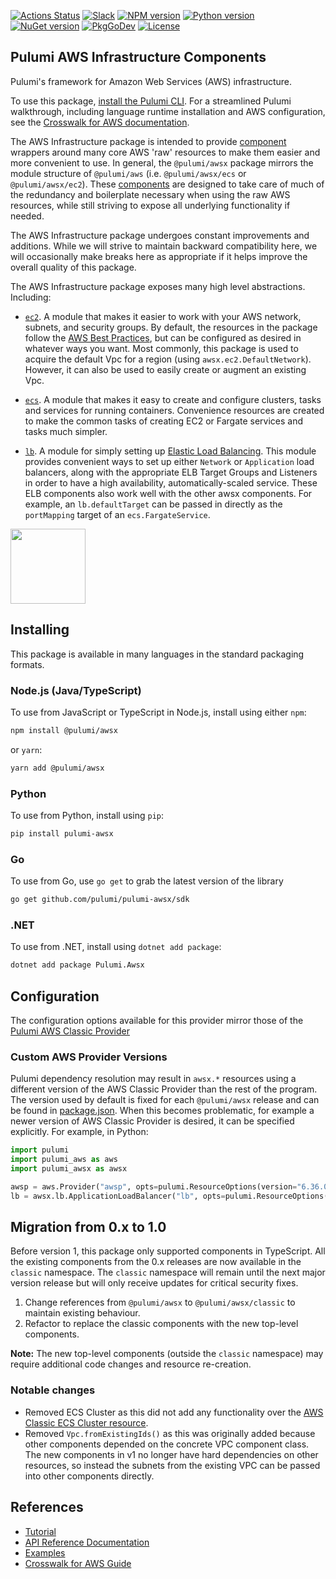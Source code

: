 [![Actions Status](https://github.com/pulumi/pulumi-awsx/workflows/master/badge.svg)](https://github.com/pulumi/pulumi-awsx/actions)
[![Slack](http://www.pulumi.com/images/docs/badges/slack.svg)](https://slack.pulumi.com)
[![NPM version](https://badge.fury.io/js/%40pulumi%2Fawsx.svg)](https://www.npmjs.com/package/@pulumi/awsx)
[![Python version](https://badge.fury.io/py/pulumi-awsx.svg)](https://pypi.org/project/pulumi-awsx)
[![NuGet version](https://badge.fury.io/nu/pulumi.awsx.svg)](https://badge.fury.io/nu/pulumi.awsx)
[![PkgGoDev](https://pkg.go.dev/badge/github.com/pulumi/pulumi-awsx/sdk/go)](https://pkg.go.dev/github.com/pulumi/pulumi-awsx/sdk/go)
[![License](https://img.shields.io/npm/l/%40pulumi%2Fawsx.svg)](https://github.com/pulumi/pulumi-awsx/blob/master/LICENSE)

## Pulumi AWS Infrastructure Components

Pulumi's framework for Amazon Web Services (AWS) infrastructure.

To use this package, [install the Pulumi CLI](https://www.pulumi.com/docs/get-started/install/). For a streamlined Pulumi walkthrough, including language runtime installation and AWS configuration, see the [Crosswalk for AWS documentation](https://www.pulumi.com/docs/guides/crosswalk/aws/).

The AWS Infrastructure package is intended to provide [component](https://www.pulumi.com/docs/intro/concepts/resources/components/) wrappers around many core AWS 'raw' resources to make them easier and more convenient to use.  In general, the `@pulumi/awsx` package mirrors the module structure of `@pulumi/aws` (i.e. `@pulumi/awsx/ecs` or `@pulumi/awsx/ec2`).  These [components](https://www.pulumi.com/docs/intro/concepts/resources/components/) are designed to take care of much of the redundancy and boilerplate necessary when using the raw AWS resources, while still striving to expose all underlying functionality if needed.

The AWS Infrastructure package undergoes constant improvements and additions.  While we will strive to maintain backward compatibility here, we will occasionally make breaks here as appropriate if it helps improve the overall quality of this package.

The AWS Infrastructure package exposes many high level abstractions.  Including:

* [`ec2`](https://github.com/pulumi/pulumi-awsx/blob/master/awsx/ec2).  A module that makes it easier to work with your AWS network, subnets, and security groups.  By default, the resources in the package follow the [AWS Best Practices](
  https://aws.amazon.com/answers/networking/aws-single-vpc-design/), but can be configured as desired in whatever ways you want.  Most commonly, this package is used to acquire the default Vpc for a region (using `awsx.ec2.DefaultNetwork`).  However, it can also be used to easily create or augment an existing Vpc.

* [`ecs`](https://github.com/pulumi/pulumi-awsx/blob/master/awsx/ecs).  A module that makes it easy to create and configure clusters, tasks and services for running containers. Convenience resources are created to make the common tasks of creating EC2 or Fargate services and tasks much simpler.

* [`lb`](https://github.com/pulumi/pulumi-awsx/tree/master/awsx/lb).  A module for simply setting up [Elastic Load Balancing](https://aws.amazon.com/elasticloadbalancing/). This module provides convenient ways to set up either `Network` or `Application` load balancers, along with the appropriate ELB Target Groups and Listeners in order to have a high availability, automatically-scaled service.  These ELB components also work well with the other awsx components.  For example, an `lb.defaultTarget` can be passed in directly as the `portMapping` target of an `ecs.FargateService`.

<div>
    <a href="https://www.pulumi.com/docs/guides/crosswalk/aws/" title="Get Started">
       <img src="https://www.pulumi.com/images/get-started.svg?" width="120">
    </a>
</div>

## Installing

This package is available in many languages in the standard packaging formats.

### Node.js (Java/TypeScript)

To use from JavaScript or TypeScript in Node.js, install using either `npm`:

```bash
npm install @pulumi/awsx
```

or `yarn`:

```bash
yarn add @pulumi/awsx
```

### Python

To use from Python, install using `pip`:

```bash
pip install pulumi-awsx
```

### Go

To use from Go, use `go get` to grab the latest version of the library

```bash
go get github.com/pulumi/pulumi-awsx/sdk
```

### .NET

To use from .NET, install using `dotnet add package`:

```bash
dotnet add package Pulumi.Awsx
```

## Configuration

The configuration options available for this provider mirror those of the [Pulumi AWS Classic Provider](https://github.com/pulumi/pulumi-aws#configuration)

### Custom AWS Provider Versions

Pulumi dependency resolution may result in `awsx.*` resources using a different version of the AWS Classic Provider than
the rest of the program. The version used by default is fixed for each `@pulumi/awsx` release and can be found in
[package.json](https://github.com/pulumi/pulumi-awsx/blob/master/awsx/package.json#L25). When this becomes problematic,
for example a newer version of AWS Classic Provider is desired, it can be specified explicitly. For example, in Python:

```python
import pulumi
import pulumi_aws as aws
import pulumi_awsx as awsx

awsp = aws.Provider("awsp", opts=pulumi.ResourceOptions(version="6.36.0"))
lb = awsx.lb.ApplicationLoadBalancer("lb", opts=pulumi.ResourceOptions(providers={"aws": awsp}))
```

## Migration from 0.x to 1.0

Before version 1, this package only supported components in TypeScript. All the existing components from the 0.x releases are now available in the `classic` namespace. The `classic` namespace will remain until the next major version release but will only receive updates for critical security fixes.

1. Change references from `@pulumi/awsx` to `@pulumi/awsx/classic` to maintain existing behaviour.
2. Refactor to replace the classic components with the new top-level components.

**Note:** The new top-level components (outside the `classic` namespace) may require additional code changes and resource re-creation.

### Notable changes

- Removed ECS Cluster as this did not add any functionality over the [AWS Classic ECS Cluster resource](https://www.pulumi.com/registry/packages/aws/api-docs/ecs/cluster/).
- Removed `Vpc.fromExistingIds()` as this was originally added because other components depended on the concrete VPC component class. The new components in v1 no longer have hard dependencies on other resources, so instead the subnets from the existing VPC can be passed into other components directly.

## References

* [Tutorial](https://www.pulumi.com/blog/crosswalk-for-aws-1-0/)
* [API Reference Documentation](https://www.pulumi.com/registry/packages/awsx/api-docs/)
* [Examples](./examples)
* [Crosswalk for AWS Guide](https://www.pulumi.com/docs/guides/crosswalk/aws/)
